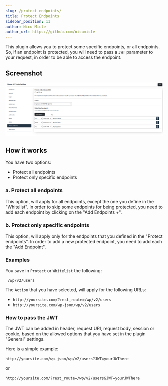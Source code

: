 ```yaml
---
slug: /protect-endpoints/
title: Protect Endpoints
sidebar_position: 11
author: Nicu Micle
author_url: https://github.com/nicumicle
---
```


This plugin allows you to protect some specific endpoints, or all endpoints. So, if an endpoint is protected,
you will need to pass a `JWT` parameter to your request, in order to be able to access the endpoint. 

## Screenshot

![](https://github.com/nicumicle/simple-jwt-login/blob/master/wordpress.org/assets/screenshot-11.png?raw=true)

## How it works

You have two options:
 - Protect all endpoints
 - Protect only specific endpoints

### a. Protect all endpoints
 This option, will apply for all endpoints, except the one you define in the "Whitelist".
 In order to skip some endpoints for being protected, you need to add each endpoint by clicking on the "Add Endpoints +".

### b. Protect only specific endpoints
  This option, will apply only for the endpoints that you defined in the "Protect endpoints".
  In order to add a new protected endpoint, you need to add each the "Add Endpoint".
  
### Examples

You save in `Protect` or `Whitelist`  the following:
  ```
   /wp/v2/users
  ```


The `Action` that you have selected, will apply for the following URLs:
  - `http://yoursite.com/?rest_route=/wp/v2/users`
  - `http://yoursite.com/wp-json/wp/v2/users`

### How to pass the JWT

The JWT can be added in header, request URI, request body, session or cookie, based on the allowed options that you have set in the plugin "General" settings.

Here is a simple example:

`http://yoursite.com/wp-json/wp/v2/users?JWT=yourJWThere`

or

`http://yoursite.com/?rest_route=/wp/v2/users&JWT=yourJWThere`
 
